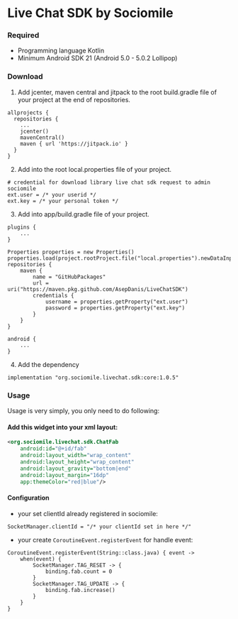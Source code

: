 # Live Chat SDK by Sociomile

### Required

* Programming language Kotlin
* Minimum Android SDK 21 (Android 5.0 - 5.0.2 Lollipop)

### Download

1. Add jcenter, maven central and jitpack to the root build.gradle file of your project at the end of repositories.
```
allprojects {
  repositories {
    ...
    jcenter()
    mavenCentral()
    maven { url 'https://jitpack.io' }
  }
}
```

2. Add into the root local.properties file of your project.
```
# credential for download library live chat sdk request to admin sociomile
ext.user = /* your userid */
ext.key = /* your personal token */
```

3. Add into app/build.gradle file of your project.
```
plugins {
    ...
}

Properties properties = new Properties()
properties.load(project.rootProject.file("local.properties").newDataInputStream())
repositories {
    maven {
        name = "GitHubPackages"
        url = uri("https://maven.pkg.github.com/AsepDanis/LiveChatSDK")
        credentials {
            username = properties.getProperty("ext.user")
            password = properties.getProperty("ext.key")
        }
    }
}

android {
    ...
}
``` 

4. Add the dependency
```
implementation "org.sociomile.livechat.sdk:core:1.0.5"
``` 

### Usage
Usage is very simply, you only need to do following:

#### Add this widget into your xml layout:

```xml
<org.sociomile.livechat.sdk.ChatFab
    android:id="@+id/fab"
    android:layout_width="wrap_content"
    android:layout_height="wrap_content"
    android:layout_gravity="bottom|end"
    android:layout_margin="16dp"
    app:themeColor="red|blue"/>
```

#### Configuration

* your set clientId already registered in sociomile:
```
SocketManager.clientId = "/* your clientId set in here */"
```

* your create `CoroutineEvent.registerEvent` for handle event:
```
CoroutineEvent.registerEvent(String::class.java) { event ->
    when(event) {
        SocketManager.TAG_RESET -> {
            binding.fab.count = 0
        }
        SocketManager.TAG_UPDATE -> {
            binding.fab.increase()
        }
    }
}
```
